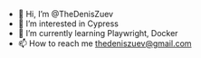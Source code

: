 - 👋 Hi, I’m @TheDenisZuev
- 👀 I’m interested in Cypress
- 🌱 I’m currently learning Playwright, Docker
- 📫 How to reach me thedeniszuev@gmail.com

<!---
TheDenisZuev/TheDenisZuev is a ✨ special ✨ repository because its `README.md` (this file) appears on your GitHub profile.
You can click the Preview link to take a look at your changes.
--->
